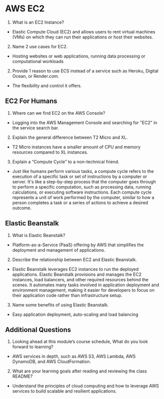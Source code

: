 # AWS EC2
1. What is an EC2 Instance?
  - Elastic Compute Cloud (EC2) and allows users to rent virtual machines (VMs) on which they can run their applications or host their websites. 
2. Name 2 use cases for EC2.
  - Hosting websites or web applications, running data processing or computational workloads
2. Provide 1 reason to use ECS instead of a service such as Heroku, Digital Ocean, or Render.com.
  - The flexibility and control it offers. 

## EC2 For Humans
1. Where can we find EC2 on the AWS Console?
  - Logging into the AWS Management Console and searching for "EC2" in the service search bar.
2. Explain the general difference between T2 Micro and XL.
  - T2 Micro instances have a smaller amount of CPU and memory resources compared to XL instances. 
3. Explain a “Compute Cycle” to a non-technical friend.
  - Just like humans perform various tasks, a compute cycle refers to the execution of a specific task or set of instructions by a computer or server. It's like a step-by-step process that the computer goes through to perform a specific computation, such as processing data, running calculations, or executing software instructions. Each compute cycle represents a unit of work performed by the computer, similar to how a person completes a task or a series of actions to achieve a desired outcome.

## Elastic Beanstalk
1. What is Elastic Beanstalk?
  - Platform-as-a-Service (PaaS) offering by AWS that simplifies the deployment and management of applications.
2. Describe the relationship between EC2 and Elastic Beanstalk.
  - Elastic Beanstalk leverages EC2 instances to run the deployed applications. Elastic Beanstalk provisions and manages the EC2 instances, load balancers, and other required resources behind the scenes. It automates many tasks involved in application deployment and environment management, making it easier for developers to focus on their application code rather than infrastructure setup.
3. Name some benefits of using Elastic Beanstalk.
  - Easy application deployment, auto-scaling and load balancing

## Additional Questions
1. Looking ahead at this module’s course schedule, What do you look forward to learning?
  - AWS services in depth, such as AWS S3, AWS Lambda, AWS DynamoDB, and AWS CloudFormation.
2. What are your learning goals after reading and reviewing the class README?
  - Understand the principles of cloud computing and how to leverage AWS services to build scalable and resilient applications.